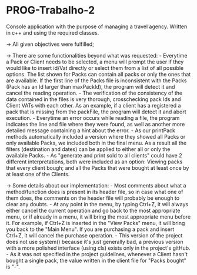# PROG-Trabalho-2
Console application with the purpose of managing a travel agency.
Written in c++ and using the required classes.

-> All given objectives were fulfilled;

-> There are some functionalities beyond what was requested:
	- Everytime a Pack or Client needs to be selected, a menu will prompt
		the user if they would like to insert id/Vat directly or select them
		from a list of all possible options. The list shown for Packs can contain
		all packs or only the ones that are available. If the first line of the
		Packs file is inconsistent with the Packs (Pack has an Id larger than 
		maxPackId), the program will detect it and cancel the reading operation.
	- The verification of the consistency of the data contained in the files is very
		thorough, crosschecking pack Ids and Client VATs with each other. As an
		example, if a client has a registered a pack that is missing from the packFile,
		the program will detect it and abort execution.
	- Everytime an error occurs while reading a file, the program indicates the line
		and file where they were found, as well as another more detailed message
		containing a hint about the error.
	- As our printPack methods automatically included a version where they showed all
		Packs or only available Packs, we included both in the final menu. As a result
		all the filters (destination and dates) can be applied to either all or only
		the available Packs.
	- As "generate and print sold to all clients" could have 2 different interpretations,
		both were included as an option: Viewing packs that every client bough; and all
		the Packs that were bought at least once by at least one of the Clients.

-> Some details about our implementation:
	- Most comments about what a method/function does is present in its header file, so
		in case what one of them does, the comments on the header file will probably be
		enough to clear any doubts.
	- At any point in the menu, by typing Ctrl+Z, it will always either cancel the
		current operation and go back to the most appropriate menu, or if already in
		a menu, it will bring the most appropriate menu before it. For example,
		if Ctrl+Z is inserted in the "View Packs" menu, it will bring you back to the
		"Main Menu". If you are purchasing a pack and insert Ctrl+Z, it will cancel the
		purchase operation.
	- This version of the project does not use system() because it's just generally bad,
		a previous version with a more polished interface (using cls) exists only in the
		project's gitHub.
	- As it was not specified in the project guidelines, whenever a Client hasn't bought
		a single pack, the value written in the client file for "Packs bought" is "-".
